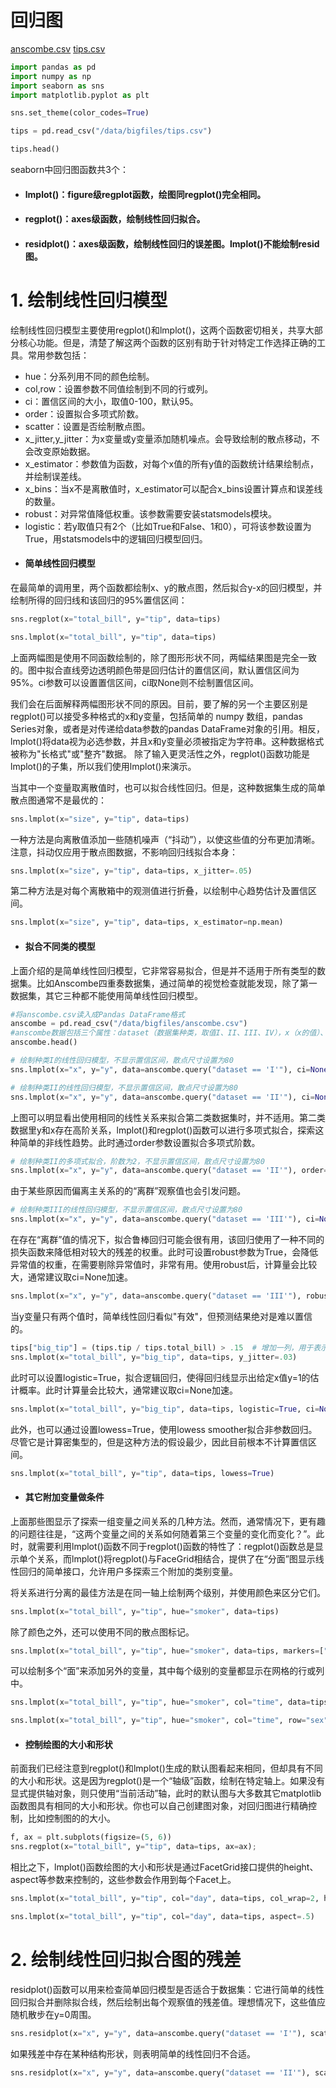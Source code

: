 # 回归图 

[anscombe.csv](./数据集/anscombe.csv)
[tips.csv](./数据集/tips.csv)

```python
import pandas as pd
import numpy as np
import seaborn as sns
import matplotlib.pyplot as plt

sns.set_theme(color_codes=True)

tips = pd.read_csv("/data/bigfiles/tips.csv")

tips.head()
```

seaborn中回归图函数共3个：

* #### lmplot()：figure级regplot函数，绘图同regplot()完全相同。
* #### regplot()：axes级函数，绘制线性回归拟合。
* #### residplot()：axes级函数，绘制线性回归的误差图。lmplot()不能绘制resid图。

# 1. 绘制线性回归模型

绘制线性回归模型主要使用regplot()和lmplot()，这两个函数密切相关，共享大部分核心功能。但是，清楚了解这两个函数的区别有助于针对特定工作选择正确的工具。常用参数包括：
* hue：分系列用不同的颜色绘制。
* col,row：设置参数不同值绘制到不同的行或列。
* ci：置信区间的大小，取值0-100，默认95。
* order：设置拟合多项式阶数。
* scatter：设置是否绘制散点图。
* x_jitter,y_jitter：为x变量或y变量添加随机噪点。会导致绘制的散点移动，不会改变原始数据。
* x_estimator：参数值为函数，对每个x值的所有y值的函数统计结果绘制点，并绘制误差线。
* x_bins：当x不是离散值时，x_estimator可以配合x_bins设置计算点和误差线的数量。
* robust：对异常值降低权重。该参数需要安装statsmodels模块。
* logistic：若y取值只有2个（比如True和False、1和0），可将该参数设置为True，用statsmodels中的逻辑回归模型回归。
* #### 简单线性回归模型
在最简单的调用里，两个函数都绘制x、y的散点图，然后拟合y-x的回归模型，并绘制所得的回归线和该回归的95%置信区间：


```python
sns.regplot(x="total_bill", y="tip", data=tips)
```


```python
sns.lmplot(x="total_bill", y="tip", data=tips)
```

上面两幅图是使用不同函数绘制的，除了图形形状不同，两幅结果图是完全一致的。图中拟合直线旁边透明颜色带是回归估计的置信区间，默认置信区间为95%。ci参数可以设置置信区间，ci取None则不绘制置信区间。

我们会在后面解释两幅图形状不同的原因。目前，要了解的另一个主要区别是regplot()可以接受多种格式的x和y变量，包括简单的 numpy 数组，pandas Series对象，或者是对传递给data参数的pandas DataFrame对象的引用。相反，lmplot()将data视为必选参数，并且x和y变量必须被指定为字符串。这种数据格式被称为"长格式"或"整齐"数据。 除了输入更灵活性之外，regplot()函数功能是lmplot()的子集，所以我们使用lmplot()来演示。

当其中一个变量取离散值时，也可以拟合线性回归。但是，这种数据集生成的简单散点图通常不是最优的： 


```python
sns.lmplot(x="size", y="tip", data=tips)
```

一种方法是向离散值添加一些随机噪声（“抖动”），以使这些值的分布更加清晰。注意，抖动仅应用于散点图数据，不影响回归线拟合本身：


```python
sns.lmplot(x="size", y="tip", data=tips, x_jitter=.05)
```

第二种方法是对每个离散箱中的观测值进行折叠，以绘制中心趋势估计及置信区间。


```python
sns.lmplot(x="size", y="tip", data=tips, x_estimator=np.mean)
```

* #### 拟合不同类的模型

上面介绍的是简单线性回归模型，它非常容易拟合，但是并不适用于所有类型的数据集。比如Anscombe四重奏数据集，通过简单的视觉检查就能发现，除了第一数据集，其它三种都不能使用简单线性回归模型。



```python
#将anscombe.csv读入成Pandas DataFrame格式 
anscombe = pd.read_csv("/data/bigfiles/anscombe.csv")
#anscombe数据包括三个属性：dataset（数据集种类，取值I、II、III、IV），x（x的值）、y（y的值）
anscombe.head()
```


```python
# 绘制种类I的线性回归模型，不显示置信区间，散点尺寸设置为80
sns.lmplot(x="x", y="y", data=anscombe.query("dataset == 'I'"), ci=None, scatter_kws={"s": 80}) 
```


```python
# 绘制种类II的线性回归模型，不显示置信区间，散点尺寸设置为80
sns.lmplot(x="x", y="y", data=anscombe.query("dataset == 'II'"), ci=None, scatter_kws={"s": 80})
```

上图可以明显看出使用相同的线性关系来拟合第二类数据集时，并不适用。第二类数据里y和x存在高阶关系，lmplot()和regplot()函数可以进行多项式拟合，探索这种简单的非线性趋势。此时通过order参数设置拟合多项式阶数。


```python
# 绘制种类II的多项式拟合，阶数为2，不显示置信区间，散点尺寸设置为80
sns.lmplot(x="x", y="y", data=anscombe.query("dataset == 'II'"), order=2, ci=None, scatter_kws={"s": 80})
```

由于某些原因而偏离主关系的的“离群”观察值也会引发问题。


```python
# 绘制种类III的线性回归模型，不显示置信区间，散点尺寸设置为80
sns.lmplot(x="x", y="y", data=anscombe.query("dataset == 'III'"), ci=None, scatter_kws={"s": 80})
```

在存在“离群”值的情况下，拟合鲁棒回归可能会很有用，该回归使用了一种不同的损失函数来降低相对较大的残差的权重。此时可设置robust参数为True，会降低异常值的权重，在需要剔除异常值时，非常有用。使用robust后，计算量会比较大，通常建议取ci=None加速。


```python
sns.lmplot(x="x", y="y", data=anscombe.query("dataset == 'III'"), robust=True, ci=None, scatter_kws={"s": 80})
```

当y变量只有两个值时，简单线性回归看似"有效"，但预测结果绝对是难以置信的。


```python
tips["big_tip"] = (tips.tip / tips.total_bill) > .15  # 增加一列，用于表示是否慷慨，值为True或False
sns.lmplot(x="total_bill", y="big_tip", data=tips, y_jitter=.03)
```

此时可以设置logistic=True，拟合逻辑回归，使得回归线显示出给定x值y=1的估计概率。此时计算量会比较大，通常建议取ci=None加速。


```python
sns.lmplot(x="total_bill", y="big_tip", data=tips, logistic=True, ci=None, y_jitter=.03)
```


此外，也可以通过设置lowess=True，使用lowess smoother拟合非参数回归。尽管它是计算密集型的，但是这种方法的假设最少，因此目前根本不计算置信区间。


```python
sns.lmplot(x="total_bill", y="tip", data=tips, lowess=True)
```

* #### 其它附加变量做条件

上面那些图显示了探索一组变量之间关系的几种方法。然而，通常情况下，更有趣的问题往往是，“这两个变量之间的关系如何随着第三个变量的变化而变化？”。此时，就需要利用lmplot()函数不同于regplot()函数的特性了：regplot()函数总是显示单个关系，而lmplot()将regplot()与FaceGrid相结合，提供了在“分面”图显示线性回归的简单接口，允许用户多探索三个附加的类别变量。

将关系进行分离的最佳方法是在同一轴上绘制两个级别，并使用颜色来区分它们。


```python
sns.lmplot(x="total_bill", y="tip", hue="smoker", data=tips)
```

除了颜色之外，还可以使用不同的散点图标记。


```python
sns.lmplot(x="total_bill", y="tip", hue="smoker", data=tips, markers=["o", "x"], palette="Set1")
```

可以绘制多个“面”来添加另外的变量，其中每个级别的变量都显示在网格的行或列中。


```python
sns.lmplot(x="total_bill", y="tip", hue="smoker", col="time", data=tips)
```


```python
sns.lmplot(x="total_bill", y="tip", hue="smoker", col="time", row="sex", data=tips)
```

* #### 控制绘图的大小和形状

前面我们已经注意到regplot()和lmplot()生成的默认图看起来相同，但却具有不同的大小和形状。这是因为regplot()是一个“轴级”函数，绘制在特定轴上。如果没有显式提供轴对象，则只使用“当前活动”轴，此时的默认图与大多数其它matplotlib函数图具有相同的大小和形状。你也可以自己创建图对象，对回归图进行精确控制，比如控制图的的大小。



```python
f, ax = plt.subplots(figsize=(5, 6))
sns.regplot(x="total_bill", y="tip", data=tips, ax=ax);
```

相比之下，lmplot()函数绘图的大小和形状是通过FacetGrid接口提供的height、aspect等参数来控制的，这些参数会作用到每个Facet上。


```python
sns.lmplot(x="total_bill", y="tip", col="day", data=tips, col_wrap=2, height=3)
```


```python
sns.lmplot(x="total_bill", y="tip", col="day", data=tips, aspect=.5)
```

# 2. 绘制线性回归拟合图的残差

residplot()函数可以用来检查简单回归模型是否适合于数据集：它进行简单的线性回归拟合并删除拟合线，然后绘制出每个观察值的残差值。理想情况下，这些值应随机散步在y=0周围。


```python
sns.residplot(x="x", y="y", data=anscombe.query("dataset == 'I'"), scatter_kws={"s": 80})
```

如果残差中存在某种结构形状，则表明简单的线性回归不合适。


```python
sns.residplot(x="x", y="y", data=anscombe.query("dataset == 'II'"), scatter_kws={"s": 80})
```
